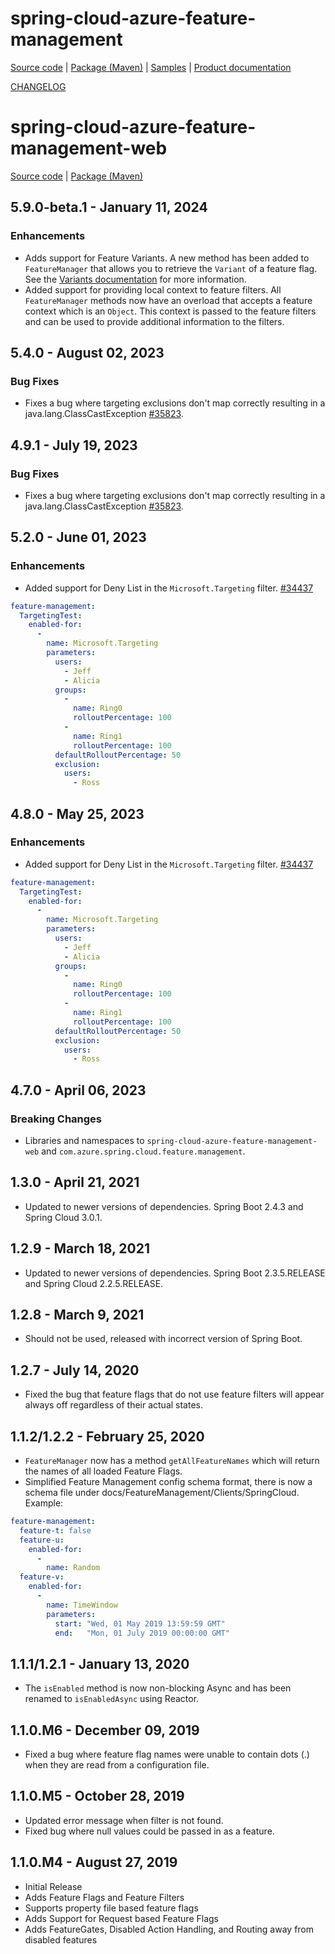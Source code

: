 # spring-cloud-azure-feature-management

[Source code][source_code] | [Package (Maven)][package] | [Samples][samples] | [Product documentation][docs]

[CHANGELOG](https://github.com/Azure/azure-sdk-for-java/blob/main/sdk/spring/spring-cloud-azure-feature-management/CHANGELOG.md)

# spring-cloud-azure-feature-management-web

[Source code][source_code_web] | [Package (Maven)][package_web]

## 5.9.0-beta.1 - January 11, 2024

### Enhancements

* Adds support for Feature Variants. A new method has been added to `FeatureManager` that allows you to retrieve the `Variant` of a feature flag. See the [Variants documentation](https://github.com/Azure/azure-sdk-for-java/blob/feature/azconfig-spring/FeatureVariantBeta/sdk/spring/spring-cloud-azure-feature-management/README.md#variants) for more information.
* Added support for providing local context to feature filters. All `FeatureManager` methods now have an overload that accepts a feature context which is an `Object`. This context is passed to the feature filters and can be used to provide additional information to the filters.

## 5.4.0 - August 02, 2023

### Bug Fixes

* Fixes a bug where targeting exclusions don't map correctly resulting in a java.lang.ClassCastException [#35823](https://github.com/Azure/azure-sdk-for-java/issues/35823).

## 4.9.1 - July 19, 2023

### Bug Fixes

* Fixes a bug where targeting exclusions don't map correctly resulting in a java.lang.ClassCastException [#35823](https://github.com/Azure/azure-sdk-for-java/issues/35823).

## 5.2.0 - June 01, 2023

### Enhancements

* Added support for Deny List in the `Microsoft.Targeting` filter. [#34437](https://github.com/Azure/azure-sdk-for-java/pull/34437)

```yml
feature-management:
  TargetingTest:
    enabled-for:
      -
        name: Microsoft.Targeting
        parameters:
          users:
            - Jeff
            - Alicia
          groups:
            -
              name: Ring0
              rolloutPercentage: 100
            -
              name: Ring1
              rolloutPercentage: 100
          defaultRolloutPercentage: 50
          exclusion:
            users:
              - Ross
```

## 4.8.0 - May 25, 2023

### Enhancements

* Added support for Deny List in the `Microsoft.Targeting` filter. [#34437](https://github.com/Azure/azure-sdk-for-java/pull/34437)

```yml
feature-management:
  TargetingTest:
    enabled-for:
      -
        name: Microsoft.Targeting
        parameters:
          users:
            - Jeff
            - Alicia
          groups:
            -
              name: Ring0
              rolloutPercentage: 100
            -
              name: Ring1
              rolloutPercentage: 100
          defaultRolloutPercentage: 50
          exclusion:
            users:
              - Ross
```

## 4.7.0 - April 06, 2023

### Breaking Changes

* Libraries and namespaces to `spring-cloud-azure-feature-management-web` and `com.azure.spring.cloud.feature.management`.

## 1.3.0 - April 21, 2021

* Updated to newer versions of dependencies. Spring Boot 2.4.3 and Spring Cloud 3.0.1.

## 1.2.9 - March 18, 2021

* Updated to newer versions of dependencies. Spring Boot 2.3.5.RELEASE and Spring Cloud 2.2.5.RELEASE.

## 1.2.8 - March 9, 2021

* Should not be used, released with incorrect version of Spring Boot.

## 1.2.7 - July 14, 2020

* Fixed the bug that feature flags that do not use feature filters will appear always off regardless of their actual states.

## 1.1.2/1.2.2 - February 25, 2020

* `FeatureManager` now has a method `getAllFeatureNames` which will return the names of all loaded Feature Flags.
* Simplified Feature Management config schema format, there is now a schema file under docs/FeatureManagement/Clients/SpringCloud. Example:

```yaml
feature-management:
  feature-t: false
  feature-u:
    enabled-for:
      -
        name: Random
  feature-v:
    enabled-for:
      -
        name: TimeWindow
        parameters:
          start: "Wed, 01 May 2019 13:59:59 GMT"
          end:   "Mon, 01 July 2019 00:00:00 GMT"
```

## 1.1.1/1.2.1 - January 13, 2020

* The `isEnabled` method is now non-blocking Async and has been renamed to `isEnabledAsync` using Reactor.

## 1.1.0.M6 - December 09, 2019

* Fixed a bug where feature flag names were unable to contain dots (.) when they are read from a configuration file.

## 1.1.0.M5 - October 28, 2019

* Updated error message when filter is not found.
* Fixed bug where null values could be passed in as a feature.

## 1.1.0.M4 - August 27, 2019

* Initial Release
* Adds Feature Flags and Feature Filters
* Supports property file based feature flags
* Adds Support for Request based Feature Flags
* Adds FeatureGates, Disabled Action Handling, and Routing away from disabled features

<!-- LINKS -->
[docs]: https://github.com/Azure/azure-sdk-for-java/tree/main/sdk/spring/spring-cloud-azure-feature-management
[package]: https://mvnrepository.com/artifact/com.azure.spring/spring-cloud-azure-feature-management
[samples]: https://github.com/Azure-Samples/azure-spring-boot-samples/tree/main/appconfiguration
[source_code]: https://github.com/Azure/azure-sdk-for-java/tree/main/sdk/spring/spring-cloud-azure-feature-management

[package_web]: https://mvnrepository.com/artifact/com.azure.spring/spring-cloud-azure-feature-management-web
[source_code_web]: https://github.com/Azure/azure-sdk-for-java/tree/main/sdk/spring/spring-cloud-azure-feature-management-web
